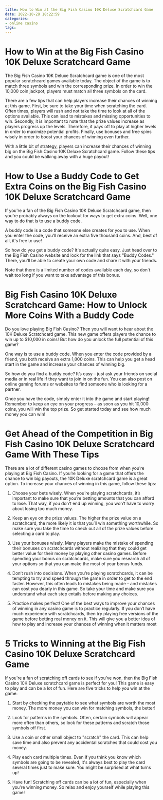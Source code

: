 ```yaml
---
title: How to Win at the Big Fish Casino 10K Deluxe Scratchcard Game 
date: 2022-10-28 18:22:59
categories:
- online casino
tags:
---
```



#  How to Win at the Big Fish Casino 10K Deluxe Scratchcard Game 

The Big Fish Casino 10K Deluxe Scratchcard game is one of the most popular scratchcard games available today. The object of the game is to match three symbols and win the corresponding prize. In order to win the 10,000 coin jackpot, players must match all three symbols on the card.

There are a few tips that can help players increase their chances of winning at this game. First, be sure to take your time when scratching the card. Often times, players will rush and not take the time to look at all of the options available. This can lead to mistakes and missing opportunities to win. Secondly, it is important to note that the prize values increase as players progress up the levels. Therefore, it pays off to play at higher levels in order to maximize potential profits. Finally, use bonuses and free spins wisely in order to boost your chances of winning even further.

With a little bit of strategy, players can increase their chances of winning big on the Big Fish Casino 10K Deluxe Scratchcard game. Follow these tips and you could be walking away with a huge payout!

#  How to Use a Buddy Code to Get Extra Coins on the Big Fish Casino 10K Deluxe Scratchcard Game 

If you're a fan of the Big Fish Casino 10K Deluxe Scratchcard game, then you're probably always on the lookout for ways to get extra coins. Well, one way to do that is to use a buddy code.

A buddy code is a code that someone else creates for you to use. When you enter the code, you'll receive an extra five thousand coins. And, best of all, it's free to use!

So how do you get a buddy code? It's actually quite easy. Just head over to the Big Fish Casino website and look for the link that says "Buddy Codes." There, you'll be able to create your own code and share it with your friends.

Note that there is a limited number of codes available each day, so don't wait too long if you want to take advantage of this bonus.

#  Big Fish Casino 10K Deluxe Scratchcard Game: How to Unlock More Coins With a Buddy Code 

Do you love playing Big Fish Casino? Then you will want to hear about the 10K Deluxe Scratchcard game. This new game offers players the chance to win up to $10,000 in coins! But how do you unlock the full potential of this game?

One way is to use a buddy code. When you enter the code provided by a friend, you both receive an extra 1,000 coins. This can help you get a head start in the game and increase your chances of winning big.

So how do you find a buddy code? It’s easy – just ask your friends on social media or in real life if they want to join in on the fun. You can also post on online gaming forums or websites to find someone who is looking for a partner.

Once you have the code, simply enter it into the game and start playing! Remember to keep an eye on your progress – as soon as you hit 10,000 coins, you will win the top prize. So get started today and see how much money you can win!

#  Get Ahead of the Competition in Big Fish Casino 10K Deluxe Scratchcard Game With These Tips 

There are a lot of different casino games to choose from when you’re playing at Big Fish Casino. If you’re looking for a game that offers the chance to win big payouts, the 10K Deluxe scratchcard game is a great option. To increase your chances of winning in this game, follow these tips:

1. Choose your bets wisely. When you’re playing scratchcards, it’s important to make sure that you’re betting amounts that you can afford to lose. That way, if you don’t end up winning, you won’t have to worry about losing too much money.

2. Keep an eye on the prize values. The higher the prize value on a scratchcard, the more likely it is that you’ll win something worthwhile. So make sure you take the time to check out all of the prize values before selecting a card to play.

3. Use your bonuses wisely. Many players make the mistake of spending their bonuses on scratchcards without realizing that they could get better value for their money by playing other casino games. Before spending your bonus on scratchcards, make sure you research all of your options so that you can make the most of your bonus funds.

4. Don’t rush into decisions. When you’re playing scratchcards, it can be tempting to try and speed through the game in order to get to the end faster. However, this often leads to mistakes being made – and mistakes can cost you dearly in this game. So take your time and make sure you understand what each step entails before making any choices.

5. Practice makes perfect! One of the best ways to improve your chances of winning in any casino game is to practice regularly. If you don’t have much experience with scratchcards, then try playing free versions of the game before betting real money on it. This will give you a better idea of how to play and increase your chances of winning when it matters most

#  5 Tricks to Winning at the Big Fish Casino 10K Deluxe Scratchcard Game

If you're a fan of scratching off cards to see if you've won, then the Big Fish Casino 10K Deluxe scratchcard game is perfect for you! This game is easy to play and can be a lot of fun. Here are five tricks to help you win at the game:

1. Start by checking the paytable to see what symbols are worth the most money. The more money you can win for matching symbols, the better!

2. Look for patterns in the symbols. Often, certain symbols will appear more often than others, so look for these patterns and scratch those symbols off first.

3. Use a coin or other small object to "scratch" the card. This can help save time and also prevent any accidental scratches that could cost you money.

4. Play each card multiple times. Even if you think you know which symbols are going to be revealed, it's always best to play the card several times just to make sure. You might be surprised at what turns up!

5. Have fun! Scratching off cards can be a lot of fun, especially when you're winning money. So relax and enjoy yourself while playing this game!